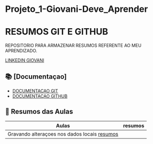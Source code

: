 # Projeto_1-Giovani-Deve_Aprender
# RESUMOS GIT E GITHUB

REPOSITORIO PARA ARMAZENAR RESUMOS REFERENTE AO MEU APRENDIZADO.

[LINKEDIN GIOVANI](https://www.linkedin.com/in/giovani-pereira-807437275/)

##  📚 [Documentaçao]
- [DOCUMENTAÇAO GIT](https://docs.github.com/pt/get-started/writing-on-github/getting-started-with-writing-and-formatting-on-github/quickstart-for-writing-on-github)
- [DOCUMENTAÇAO GITHUB](https://docs.github.com/pt/get-started/writing-on-github/getting-started-with-writing-and-formatting-on-github/quickstart-for-writing-on-github)
 ## 📑 Resumos das Aulas
   | Aulas |resumos|
   |-------|-------|
   |Gravando alteraçoes nos dados locais [resumos]()